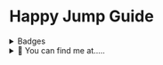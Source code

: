 # Happy Jump Guide 

<details>
  <summary>Badges</summary>
  <p align="left">
    <img src="https://api.netlify.com/api/v1/badges/97101fdf-0136-4b5f-800a-d9ef7339c034/deploy-status" alt="Netlify Status">
    <br>
  </p>
</details>

<details>
  <summary>👀 You can find me at.....</summary>
  <p align="center">
    Torn City<br>
    <a href="https://www.torn.com/2184575"><img src="https://www.torn.com/signature.php?id=3&user=2184575" alt="Torn City Signature"></a>
    <br><br>
    On Discord<br>
    <img src="https://dcbadge.vercel.app/api/shield/459644548541448212?style=flat&logoColor=presence" alt="Phillip_J_Fry">
    <br>or in<br>
    <img src="https://img.shields.io/discord/1075820592034500718?label=TC-ESSENTIALS&style=flat&logoColor=3333cc">
    <br>
  </p>
</details>
